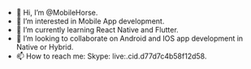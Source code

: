 - 👋 Hi, I’m @MobileHorse.
- 👀 I’m interested in Mobile App development.
- 🌱 I’m currently learning React Native and Flutter.
- 💞️ I’m looking to collaborate on Android and IOS app development in Native or Hybrid.
- 📫 How to reach me: Skype: live:.cid.d77d7c4b58f12d58.

<!---
MobileHorse/MobileHorse is a ✨ special ✨ repository because its `README.md` (this file) appears on your GitHub profile.
You can click the Preview link to take a look at your changes.
--->

